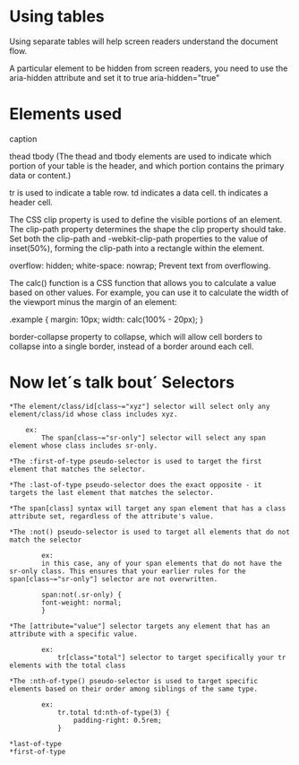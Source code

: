 # Using tables
Using separate tables will help screen readers understand the document flow.

A particular element to be hidden from screen readers, you need to use the aria-hidden attribute and set it to true
    aria-hidden="true"


# Elements used

caption

thead
tbody
(The thead and tbody elements are used to indicate which portion of your table is the header, and which portion contains the primary data or content.)

tr      is used to indicate a table row. 
td      indicates a data cell.
th      indicates a header cell.

The CSS clip property is used to define the visible portions of an element. 
The clip-path property determines the shape the clip property should take. Set both the clip-path and -webkit-clip-path properties to the value of inset(50%), forming the clip-path into a rectangle within the element.

overflow: hidden;
white-space: nowrap;
    Prevent text from overflowing.

The calc() function is a CSS function that allows you to calculate a value based on other values. For example, you can use it to calculate the width of the viewport minus the margin of an element:

.example {
  margin: 10px;
  width: calc(100% - 20px);
}

border-collapse property to collapse, which will allow cell borders to collapse into a single border, instead of a border around each cell.

# Now let´s talk bout´ Selectors

    *The element/class/id[class~="xyz"] selector will select only any element/class/id whose class includes xyz. 

        ex:  
            The span[class~="sr-only"] selector will select any span element whose class includes sr-only. 

    *The :first-of-type pseudo-selector is used to target the first element that matches the selector.

    *The :last-of-type pseudo-selector does the exact opposite - it targets the last element that matches the selector.

    *The span[class] syntax will target any span element that has a class attribute set, regardless of the attribute's value.

    *The :not() pseudo-selector is used to target all elements that do not match the selector

            ex:
            in this case, any of your span elements that do not have the sr-only class. This ensures that your earlier rules for the span[class~="sr-only"] selector are not overwritten.

            span:not(.sr-only) {
            font-weight: normal;
            }

    *The [attribute="value"] selector targets any element that has an attribute with a specific value.

            ex: 
                tr[class="total"] selector to target specifically your tr elements with the total class

    *The :nth-of-type() pseudo-selector is used to target specific elements based on their order among siblings of the same type.

            ex: 
                tr.total td:nth-of-type(3) {
                    padding-right: 0.5rem;
                }

    *last-of-type
    *first-of-type



